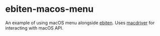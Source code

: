 # ebiten-macos-menu
An example of using macOS menu alongside [ebiten](https://ebiten.org/).
Uses [macdriver](github.com/progrium/macdriver) for interacting with macOS API.